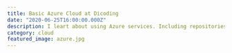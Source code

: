 ```yaml
---
title: Basic Azure Cloud at Dicoding
date: "2020-06-25T16:00:00.000Z"
description: I leart about using Azure services. Including repositories, database, web server, and deploy code.
category: cloud
featured_image: azure.jpg
---
```

